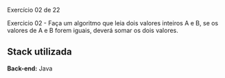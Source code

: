 
Exercício 02 de 22

Exercicio 02 - Faça um algoritmo que leia dois valores inteiros A e B, se os valores de A e B forem iguais, deverá somar os dois valores. 


## Stack utilizada



**Back-end:** Java


